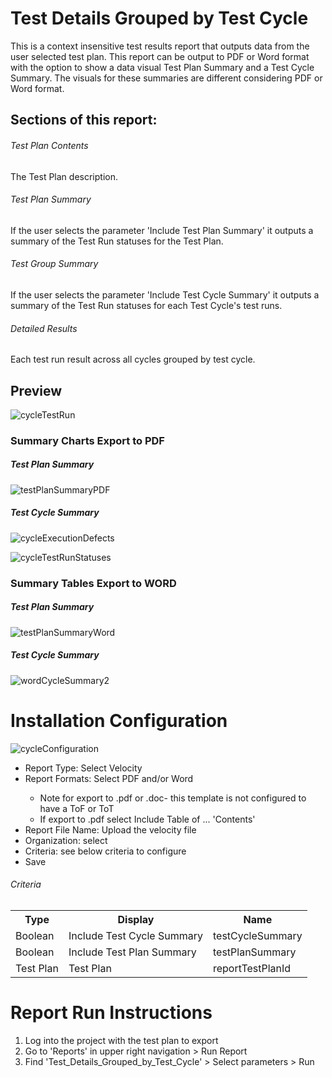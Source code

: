 # Test Details Grouped by Test Cycle 
This is a context insensitive test results report that outputs data from the user selected test plan. This report can be output to PDF or Word format with the option to show a data visual Test Plan Summary and a Test Cycle Summary. The visuals for these summaries are different considering PDF or Word format. 

## Sections of this report: 
######  Test Plan Contents 
The Test Plan description. 
######  Test Plan Summary 
If the user selects the parameter 'Include Test Plan Summary' it outputs a summary of the Test Run statuses for the Test Plan.  
######  Test Group Summary 
If the user selects the parameter 'Include Test Cycle Summary' it outputs a summary of the Test Run statuses for each Test Cycle's test runs. 
######  Detailed Results
Each test run result across all cycles grouped by test cycle.

## Preview 

![cycleTestRun](https://github.com/jamasoftware-ps/Community-Reports/assets/99203913/0cd9db89-fc27-4634-a7d2-029c228a4e68)

### Summary Charts Export to PDF 

##### Test Plan Summary 

![testPlanSummaryPDF](https://github.com/jamasoftware-ps/Community-Reports/assets/99203913/5e89e7a9-249d-46ea-87a0-133cb83d4bef)

##### Test Cycle Summary 

![cycleExecutionDefects](https://github.com/jamasoftware-ps/Community-Reports/assets/99203913/6e0e66a5-5f27-41b4-aa7c-b96178928cd7)

![cycleTestRunStatuses](https://github.com/jamasoftware-ps/Community-Reports/assets/99203913/8a42fdaa-97a1-4ac6-9c92-827c09826328)

### Summary Tables Export to WORD

##### Test Plan Summary 

![testPlanSummaryWord](https://github.com/jamasoftware-ps/Community-Reports/assets/99203913/fbc042ca-c773-43f4-b422-4630e9398fbc)

##### Test Cycle Summary 

![wordCycleSummary2](https://github.com/jamasoftware-ps/Community-Reports/assets/99203913/3ed04d15-9992-456a-811c-d9d16e1b8a60)



# Installation Configuration 

![cycleConfiguration](https://github.com/jamasoftware-ps/Community-Reports/assets/99203913/3068ed94-be6f-43a4-9e2f-e8124bf8c7f6)

<ul> 
  <li>Report Type: Select Velocity</li>
  <li>Report Formats: Select PDF and/or Word</li>
  <ul>
    <li>Note for export to .pdf or .doc- this template is not configured to have a ToF or ToT</li>
    <li>If export to .pdf select Include Table of ... 'Contents'</li>
  </ul>
  <li>Report File Name: Upload the velocity file</li>
  <li>Organization: select</li>
  <li>Criteria: see below criteria to configure</li>
  <li>Save</li>
</ul>

<h6>Criteria</h6>
<table>
  <tr>
    <th>Type</th>
    <th>Display</th>
    <th>Name</th>
  </tr>
  <tr>
    <td>Boolean</td>
    <td>Include Test Cycle Summary</td>
    <td>testCycleSummary</td>
  </tr>
  <tr>
    <td>Boolean</td>
    <td>Include Test Plan Summary</td>
    <td>testPlanSummary</td>
  </tr>
   <tr>
    <td>Test Plan</td>
    <td>Test Plan</td>
    <td>reportTestPlanId</td>
  </tr>
</table>


# Report Run Instructions 
<ol>
  <li>Log into the project with the test plan to export</li>
  <li>Go to 'Reports' in upper right navigation > Run Report</li>
  <li>Find 'Test_Details_Grouped_by_Test_Cycle' > Select parameters > Run </li>
</ol>
